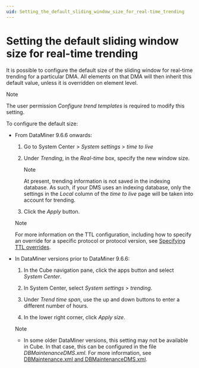 ```yaml
---
uid: Setting_the_default_sliding_window_size_for_real-time_trending
---
```


# Setting the default sliding window size for real-time trending

It is possible to configure the default size of the sliding window for real-time trending for a particular DMA. All elements on that DMA will then inherit this default value, unless it is overridden on element level.

> [!NOTE]
> The user permission *Configure trend templates* is required to modify this setting.

To configure the default size:

- From DataMiner 9.6.6 onwards:

    1. Go to System Center \> *System settings* > *time to live*

    2. Under *Trending*, in the *Real-time* box, specify the new window size.

        > [!NOTE]
        > At present, trending information is not saved in the indexing database. As such, if your DMS uses an indexing database, only the settings in the *Local* column of the *time to live* page will be taken into account for trending.

    3. Click the *Apply* button.

    > [!NOTE]
    > For more information on the TTL configuration, including how to specify an override for a specific protocol or protocol version, see [Specifying TTL overrides](../../part_3/databases/Specifying_TTL_overrides.md).

- In DataMiner versions prior to DataMiner 9.6.6:

    1. In the Cube navigation pane, click the apps button and select *System Center*.

    2. In System Center, select *System settings* > *trending*.

    3. Under *Trend time span*, use the up and down buttons to enter a different number of hours.

    4. In the lower right corner, click *Apply size*.

    > [!NOTE]
    > - In some older DataMiner versions, this setting may not be available in Cube. In that case, this can be configured in the file *DBMaintenanceDMS.xml*. For more information, see [DBMaintenance.xml and DBMaintenanceDMS.xml](../../part_7/SkylineDataminerFolder/DBMaintenance_xml_and_DBMaintenanceDMS_xml.md#dbmaintenancexml-and-dbmaintenancedmsxml).
